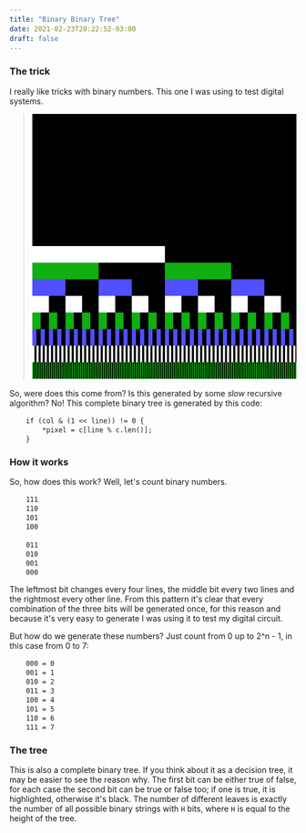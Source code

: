 ```yaml
---
title: "Binary Binary Tree"
date: 2021-02-23T20:22:52-03:00
draft: false
---
```

### The trick
I really like tricks with binary numbers. This one I was using to test digital systems.

> ![image](/gallery/binbin-tree.png)  

So, were does this come from? Is this generated by some *slow* recursive algorithm? No! This complete binary tree is generated by this code:

        if (col & (1 << line)) != 0 {
            *pixel = c[line % c.len()];
        }

### How it works
So, how does this work? Well, let's count binary numbers.

        111
        110
        101
        100

        011
        010
        001
        000

The leftmost bit changes every four lines, the middle bit every two lines and the rightmost every other line. From this pattern it's clear that every combination of the three bits will be generated once, for this reason and because it's very easy to generate I was using it to test my digital circuit.

But how do we generate these numbers? Just count from 0 up to 2^n - 1, in this case from 0 to 7:

        000 = 0
        001 = 1
        010 = 2
        011 = 3
        100 = 4
        101 = 5
        110 = 6
        111 = 7

### The tree

This is also a complete binary tree. If you think about it as a decision tree, it may be easier to see the reason why. The first bit can be either true of false, for each case the second bit can be true or false too; if one is true, it is highlighted, otherwise it's black. The number of different leaves is exactly the number of all possible binary strings with `H` bits, where `H` is equal to the height of the tree.
